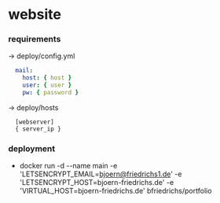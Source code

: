 
website
=======

### requirements

-> deploy/config.yml
```yml
  mail:
    host: { host }
    user: { user }
    pw: { password }
```

-> deploy/hosts
```
  [webserver]
  { server_ip }
```

### deployment

* docker run -d --name main -e 'LETSENCRYPT_EMAIL=bjoern@friedrichs1.de' -e 'LETSENCRYPT_HOST=bjoern-friedrichs.de' -e 'VIRTUAL_HOST=bjoern-friedrichs.de' bfriedrichs/portfolio